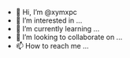 - 👋 Hi, I’m @xymxpc
- 👀 I’m interested in ...
- 🌱 I’m currently learning ...
- 💞️ I’m looking to collaborate on ...
- 📫 How to reach me ...

<!---
xymxpc/xymxpc is a ✨ special ✨ repository because its `README.md` (this file) appears on your GitHub profile.
You can click the Preview link to take a look at your changes.
--->
